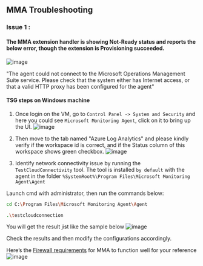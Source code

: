 ## MMA Troubleshooting

### Issue 1 : 
#### The MMA extension handler is showing Not-Ready status and reports the below error, though the extension is Provisioning succeeded.
![image](https://user-images.githubusercontent.com/96930989/212014226-b2b15436-36cc-4034-ba1c-3009f461c21f.png)

"The agent could not connect to the Microsoft Operations Management Suite service. Please check that the system either has Internet access, or that a valid HTTP proxy has been configured for the agent"

#### TSG steps on Windows machine
1. Once login on the VM, go to `Control Panel -> System and Security` and here you could see `Microsoft Monitoring Agent`, click on it to bring up the UI.
![image](https://user-images.githubusercontent.com/96930989/212033799-9fb7eec1-4179-4de4-8c7f-901c709694c8.png)

2. Then move to the tab named "Azure Log Analytics" and please kindly verify if the workspace id is correct, and if the Status column of this workspace shows green checkbox. 
![image](https://user-images.githubusercontent.com/96930989/212016538-d5f340f2-aef0-40b9-857b-6e5a99112199.png)

3. Identify network connectivity issue by running the `TestCloudConnectivity` tool. The tool is installed `by default` with the agent in the folder `%SystemRoot%\Program Files\Microsoft Monitoring Agent\Agent`

Launch cmd with administrator, then run the commands below:
```sh
cd C:\Program Files\Microsoft Monitoring Agent\Agent
```
```sh
.\testcloudconnection
```
You will get the result jist like the sample below
![image](https://user-images.githubusercontent.com/96930989/212016966-8b89a925-14c7-4082-b609-ae0c12f9a654.png)

Check the results and then modify the configurations accordingly.

Here’s the [Firewall requirements](https://learn.microsoft.com/en-us/azure/azure-monitor/agents/log-analytics-agent#firewall-requirements) for MMA to function well for your reference
![image](https://user-images.githubusercontent.com/96930989/212018673-5ebfbe33-b874-446e-955d-e1c93c8dcfc0.png)

